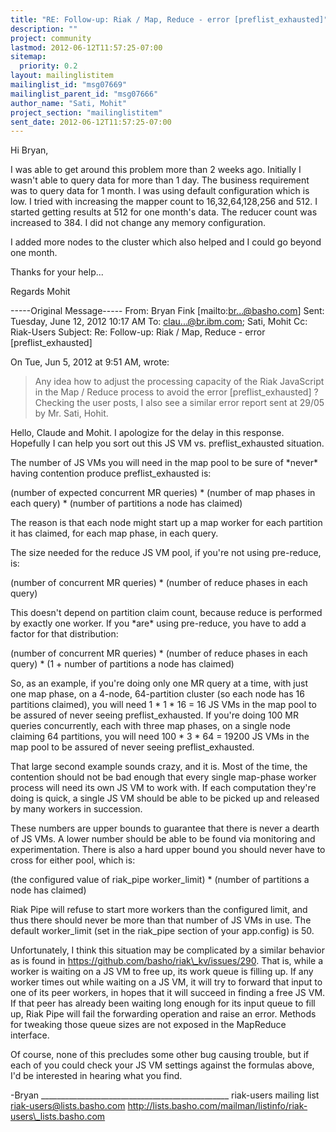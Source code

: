 ```yaml
---
title: "RE: Follow-up: Riak / Map, Reduce - error [preflist_exhausted]"
description: ""
project: community
lastmod: 2012-06-12T11:57:25-07:00
sitemap:
  priority: 0.2
layout: mailinglistitem
mailinglist_id: "msg07669"
mailinglist_parent_id: "msg07666"
author_name: "Sati, Mohit"
project_section: "mailinglistitem"
sent_date: 2012-06-12T11:57:25-07:00
---
```



Hi Bryan,

I was able to get around this problem more than 2 weeks ago. Initially I wasn't 
able to query data for more than 1 day. The business requirement was to query 
data for 1 month. I was using default configuration which is low. I tried with 
increasing the mapper count to 16,32,64,128,256 and 512. I started getting 
results at 512 for one month's data. The reducer count was increased to 384. I 
did not change any memory configuration.

I added more nodes to the cluster which also helped and I could go beyond one 
month.

Thanks for your help...

Regards
Mohit

 

-----Original Message-----
From: Bryan Fink [mailto:br...@basho.com] 
Sent: Tuesday, June 12, 2012 10:17 AM
To: clau...@br.ibm.com; Sati, Mohit
Cc: Riak-Users
Subject: Re: Follow-up: Riak / Map, Reduce - error [preflist\_exhausted]

On Tue, Jun 5, 2012 at 9:51 AM,  wrote:
> Any idea how to adjust the processing capacity of the Riak JavaScript 
> in the Map / Reduce process to avoid the error [preflist\_exhausted] ?
> Checking the user posts, I also see a similar error report sent at 
> 29/05 by Mr. Sati, Hohit.

Hello, Claude and Mohit. I apologize for the delay in this response.
Hopefully I can help you sort out this JS VM vs. preflist\_exhausted situation.

The number of JS VMs you will need in the map pool to be sure of
\*never\* having contention produce preflist\_exhausted is:

 (number of expected concurrent MR queries)
 \* (number of map phases in each query)
 \* (number of partitions a node has claimed)

The reason is that each node might start up a map worker for each partition it 
has claimed, for each map phase, in each query.

The size needed for the reduce JS VM pool, if you're not using pre-reduce, is:

 (number of concurrent MR queries)
 \* (number of reduce phases in each query)

This doesn't depend on partition claim count, because reduce is performed by 
exactly one worker. If you \*are\* using pre-reduce, you have to add a factor 
for that distribution:

 (number of concurrent MR queries)
 \* (number of reduce phases in each query)
 \* (1 + number of partitions a node has claimed)

So, as an example, if you're doing only one MR query at a time, with just one 
map phase, on a 4-node, 64-partition cluster (so each node has 16 partitions 
claimed), you will need 1 \* 1 \* 16 = 16 JS VMs in the map pool to be assured of 
never seeing preflist\_exhausted. If you're doing 100 MR queries concurrently, 
each with three map phases, on a single node claiming 64 partitions, you will 
need 100 \* 3 \* 64 =
19200 JS VMs in the map pool to be assured of never seeing preflist\_exhausted.

That large second example sounds crazy, and it is. Most of the time, the 
contention should not be bad enough that every single map-phase worker process 
will need its own JS VM to work with. If each computation they're doing is 
quick, a single JS VM should be able to be picked up and released by many 
workers in succession.

These numbers are upper bounds to guarantee that there is never a dearth of JS 
VMs. A lower number should be able to be found via monitoring and 
experimentation. There is also a hard upper bound you should never have to 
cross for either pool, which is:

 (the configured value of riak\_pipe worker\_limit)
 \* (number of partitions a node has claimed)

Riak Pipe will refuse to start more workers than the configured limit, and thus 
there should never be more than that number of JS VMs in use.
The default worker\_limit (set in the riak\_pipe section of your
app.config) is 50.

Unfortunately, I think this situation may be complicated by a similar behavior 
as is found in https://github.com/basho/riak\_kv/issues/290.
That is, while a worker is waiting on a JS VM to free up, its work queue is 
filling up. If any worker times out while waiting on a JS VM, it will try to 
forward that input to one of its peer workers, in hopes that it will succeed in 
finding a free JS VM. If that peer has already been waiting long enough for 
its input queue to fill up, Riak Pipe will fail the forwarding operation and 
raise an error. Methods for tweaking those queue sizes are not exposed in the 
MapReduce interface.

Of course, none of this precludes some other bug causing trouble, but if each 
of you could check your JS VM settings against the formulas above, I'd be 
interested in hearing what you find.

-Bryan
\_\_\_\_\_\_\_\_\_\_\_\_\_\_\_\_\_\_\_\_\_\_\_\_\_\_\_\_\_\_\_\_\_\_\_\_\_\_\_\_\_\_\_\_\_\_\_
riak-users mailing list
riak-users@lists.basho.com
http://lists.basho.com/mailman/listinfo/riak-users\_lists.basho.com

